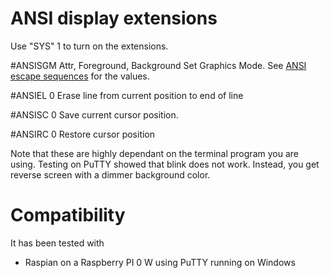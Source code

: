 # ANSI display extensions

Use "SYS" 1 to turn on the extensions.

#ANSISGM Attr, Foreground, Background
	Set Graphics Mode.  See [ANSI escape sequences](http://ascii-table.com/ansi-escape-sequences.php) for the values.

#ANSIEL 0
	Erase line from current position to end of line

#ANSISC 0
	Save current cursor position.

#ANSIRC 0
	Restore cursor position

Note that these are highly dependant on the terminal program you are using.  Testing on PuTTY showed that blink does not work.  Instead, you get reverse screen with a dimmer background color.

# Compatibility

It has been tested with

* Raspian on a Raspberry PI 0 W using PuTTY running on Windows

